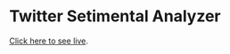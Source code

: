 # Twitter Setimental Analyzer



 [Click here to see live](https://competent-jones-2df1fb.netlify.app/).
